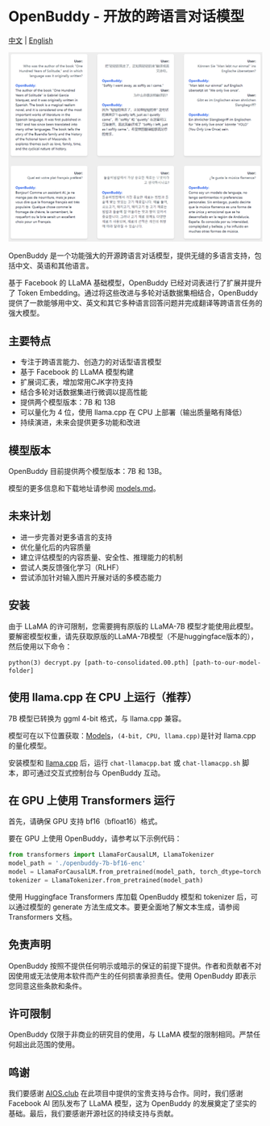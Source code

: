 # OpenBuddy - 开放的跨语言对话模型

[中文](README.zh.md) | [English](README.md)

![Demo](media/demo.png)

OpenBuddy 是一个功能强大的开源跨语言对话模型，提供无缝的多语言支持，包括中文、英语和其他语言。

基于 Facebook 的 LLaMA 基础模型，OpenBuddy 已经对词表进行了扩展并提升了 Token Embedding。通过将这些改进与多轮对话数据集相结合，OpenBuddy 提供了一款能够用中文、英文和其它多种语言回答问题并完成翻译等跨语言任务的强大模型。

## 主要特点

- 专注于跨语言能力、创造力的对话型语言模型
- 基于 Facebook 的 LLaMA 模型构建
- 扩展词汇表，增加常用CJK字符支持
- 结合多轮对话数据集进行微调以提高性能
- 提供两个模型版本：7B 和 13B
- 可以量化为 4 位，使用 llama.cpp 在 CPU 上部署（输出质量略有降低）
- 持续演进，未来会提供更多功能和改进

## 模型版本

OpenBuddy 目前提供两个模型版本：7B 和 13B。

模型的更多信息和下载地址请参阅 [models.md](models.md)。

## 未来计划

- 进一步完善对更多语言的支持
- 优化量化后的内容质量
- 建立评估模型的内容质量、安全性、推理能力的机制
- 尝试人类反馈强化学习（RLHF）
- 尝试添加针对输入图片开展对话的多模态能力

## 安装

由于 LLaMA 的许可限制，您需要拥有原版的 LLaMA-7B 模型才能使用此模型。要解密模型权重，请先获取原版的LLaMA-7B模型（不是huggingface版本的），然后使用以下命令：

```
python(3) decrypt.py [path-to-consolidated.00.pth] [path-to-our-model-folder]
```

## 使用 llama.cpp 在 CPU 上运行（推荐）

7B 模型已转换为 ggml 4-bit 格式，与 llama.cpp 兼容。

模型可在以下位置获取：[Models](models.md)，`(4-bit, CPU, llama.cpp)`是针对 llama.cpp 的量化模型。

安装模型和 [llama.cpp](https://github.com/ggerganov/llama.cpp) 后，运行 `chat-llamacpp.bat` 或 `chat-llamacpp.sh` 脚本，即可通过交互式控制台与 OpenBuddy 互动。

## 在 GPU 上使用 Transformers 运行

首先，请确保 GPU 支持 bf16（bfloat16）格式。

要在 GPU 上使用 OpenBuddy，请参考以下示例代码：

```Python
from transformers import LlamaForCausalLM, LlamaTokenizer
model_path = './openbuddy-7b-bf16-enc'
model = LlamaForCausalLM.from_pretrained(model_path, torch_dtype=torch.bfloat16, device_map="auto") 
tokenizer = LlamaTokenizer.from_pretrained(model_path)
```

使用 Huggingface Transformers 库加载 OpenBuddy 模型和 tokenizer 后，可以通过模型的 generate 方法生成文本。要更全面地了解文本生成，请参阅 Transformers 文档。

## 免责声明

OpenBuddy 按照不提供任何明示或暗示的保证的前提下提供。作者和贡献者不对因使用或无法使用本软件而产生的任何损害承担责任。使用 OpenBuddy 即表示您同意这些条款和条件。

## 许可限制

OpenBuddy 仅限于非商业的研究目的使用，与 LLaMA 模型的限制相同。严禁任何超出此范围的使用。

## 鸣谢

我们要感谢 [AIOS.club](https://github.com/aios-club) 在此项目中提供的宝贵支持与合作。同时，我们感谢 Facebook AI 团队发布了 LLaMA 模型，这为 OpenBuddy 的发展奠定了坚实的基础。最后，我们要感谢开源社区的持续支持与贡献。
